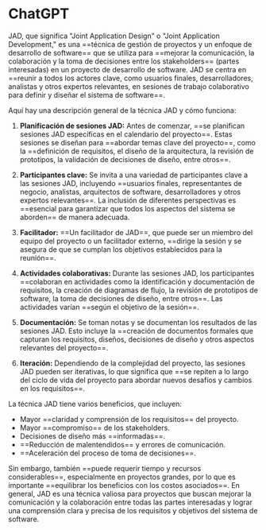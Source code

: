 # ChatGPT
JAD, que significa "Joint Application Design" o "Joint Application Development," es una ==técnica de gestión de proyectos y un enfoque de desarrollo de software== que se utiliza para ==mejorar la comunicación, la colaboración y la toma de decisiones entre los stakeholders== (partes interesadas) en un proyecto de desarrollo de software. JAD se centra en ==reunir a todos los actores clave, como usuarios finales, desarrolladores, analistas y otros expertos relevantes, en sesiones de trabajo colaborativo para definir y diseñar el sistema de software==.

Aquí hay una descripción general de la técnica JAD y cómo funciona:

1. **Planificación de sesiones JAD:** Antes de comenzar, ==se planifican sesiones JAD específicas en el calendario del proyecto==. Estas sesiones se diseñan para ==abordar temas clave del proyecto==, como la ==definición de requisitos, el diseño de la arquitectura, la revisión de prototipos, la validación de decisiones de diseño, entre otros==.

2. **Participantes clave:** Se invita a una variedad de participantes clave a las sesiones JAD, incluyendo ==usuarios finales, representantes de negocio, analistas, arquitectos de software, desarrolladores y otros expertos relevantes==. La inclusión de diferentes perspectivas es ==esencial para garantizar que todos los aspectos del sistema se aborden== de manera adecuada.

3. **Facilitador:** ==Un facilitador de JAD==, que puede ser un miembro del equipo del proyecto o un facilitador externo, ==dirige la sesión y se asegura de que se cumplan los objetivos establecidos para la reunión==.

4. **Actividades colaborativas:** Durante las sesiones JAD, los participantes ==colaboran en actividades como la identificación y documentación de requisitos, la creación de diagramas de flujo, la revisión de prototipos de software, la toma de decisiones de diseño, entre otros==. Las actividades varían ==según el objetivo de la sesión==.

5. **Documentación:** Se toman notas y se documentan los resultados de las sesiones JAD. Esto incluye la ==creación de documentos formales que capturan los requisitos, diseños, decisiones de diseño y otros aspectos relevantes del proyecto==.

6. **Iteración:** Dependiendo de la complejidad del proyecto, las sesiones JAD pueden ser iterativas, lo que significa que ==se repiten a lo largo del ciclo de vida del proyecto para abordar nuevos desafíos y cambios en los requisitos==.

La técnica JAD tiene varios beneficios, que incluyen:

- Mayor ==claridad y comprensión de los requisitos== del proyecto.
- Mayor ==compromiso== de los stakeholders.
- Decisiones de diseño más ==informadas==.
- ==Reducción de malentendidos== y errores de comunicación.
- ==Aceleración del proceso de toma de decisiones==.

Sin embargo, también ==puede requerir tiempo y recursos considerables==, especialmente en proyectos grandes, por lo que es importante ==equilibrar los beneficios con los costos asociados==. En general, JAD es una técnica valiosa para proyectos que buscan mejorar la comunicación y la colaboración entre todas las partes interesadas y lograr una comprensión clara y precisa de los requisitos y objetivos del sistema de software.